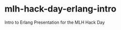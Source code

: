 mlh-hack-day-erlang-intro
=========================

Intro to Erlang Presentation for the MLH Hack Day
